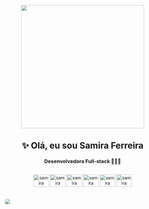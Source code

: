 <div align="center">
 <img width="400" src="https://art.pixilart.com/cb97514d85c12ba.gif"/>
</div>

<h1 align="center"> ✨ Olá, eu sou Samira Ferreira</h1>
<h3 align="center"> Desenvolvedora Full-stack 👩🏿‍💻 </h3>

<div align="center" style="display: inline_block"><br>
   <img align="center" alt="samira" height="40" width="50" src= "https://cdn.jsdelivr.net/gh/devicons/devicon/icons/javascript/javascript-original.svg">
   <img align="center" alt="samira" height="40" width="50" src="https://cdn.jsdelivr.net/gh/devicons/devicon@latest/icons/react/react-original-wordmark.svg" />
   <img align="center" alt="samira" height="40" width="50" src="https://cdn.jsdelivr.net/gh/devicons/devicon@latest/icons/vuejs/vuejs-original-wordmark.svg">
   <img align="center" alt="samira" height="40" width="50" src="https://cdn.jsdelivr.net/gh/devicons/devicon@latest/icons/nodejs/nodejs-original-wordmark.svg" />
   <img align="center" alt="samira" height="40" width="50" src="https://cdn.jsdelivr.net/gh/devicons/devicon@latest/icons/csharp/csharp-original.svg" />
   <img align="center" alt="samira" height="40" width="50" src="https://cdn.jsdelivr.net/gh/devicons/devicon@latest/icons/dotnetcore/dotnetcore-original.svg" />
 
  </div>
 

             
#

<a href="https://www.linkedin.com/in/samira-ferreira-887a081a0" target="_blank">
<img src="https://img.shields.io/badge/LinkedIn-0077B5?style=for-the-badge&logo=linkedin&logoColor=white"></a>
</div>
  
